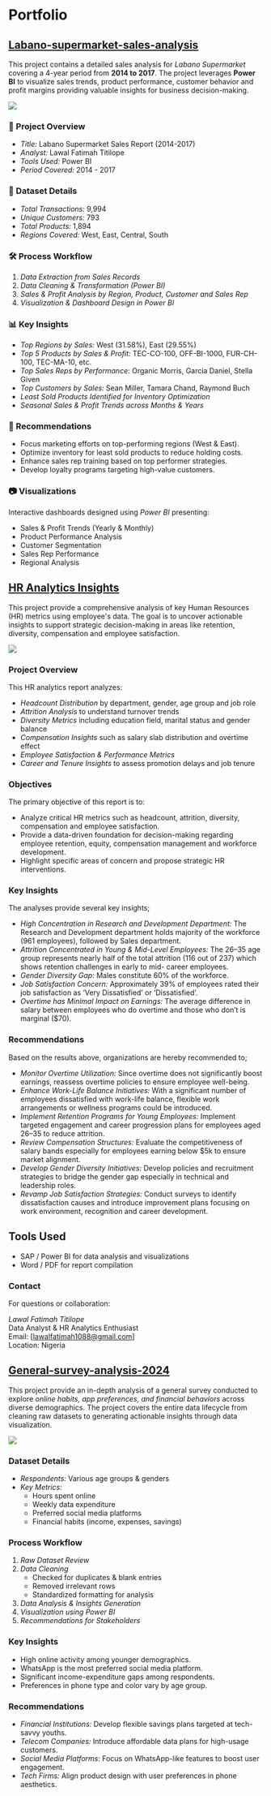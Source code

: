 # Portfolio

## [Labano-supermarket-sales-analysis](https://github.com/Lawal-Fatimah/Labano-supermarket-sales-analysis)
This project contains a detailed sales analysis for *Labano Supermarket* covering a 4-year period from **2014 to 2017**. The project leverages **Power BI** to visualize sales trends, product performance, customer behavior and profit margins providing valuable insights for business decision-making.


![](Dashboard%20(2).png)


### 📌 Project Overview
- *Title:* Labano Supermarket Sales Report (2014-2017)
- *Analyst:* Lawal Fatimah Titilope
- *Tools Used:* Power BI
- *Period Covered:* 2014 - 2017


### 📂 Dataset Details
- *Total Transactions:* 9,994
- *Unique Customers:* 793
- *Total Products:* 1,894
- *Regions Covered:* West, East, Central, South


### 🛠 Process Workflow
1. *Data Extraction from Sales Records*
2. *Data Cleaning & Transformation (Power BI)*
3. *Sales & Profit Analysis by Region, Product, Customer and Sales Rep*
4. *Visualization & Dashboard Design in Power BI*


### 📊 Key Insights
- *Top Regions by Sales:* West (31.58%), East (29.55%)
- *Top 5 Products by Sales & Profit:* TEC-CO-100, OFF-BI-1000, FUR-CH-100, TEC-MA-10, etc.
- *Top Sales Reps by Performance:* Organic Morris, Garcia Daniel, Stella Given
- *Top Customers by Sales:* Sean Miller, Tamara Chand, Raymond Buch
- *Least Sold Products Identified for Inventory Optimization*
- *Seasonal Sales & Profit Trends across Months & Years*


### 📝 Recommendations
- Focus marketing efforts on top-performing regions (West & East).
- Optimize inventory for least sold products to reduce holding costs.
- Enhance sales rep training based on top performer strategies.
- Develop loyalty programs targeting high-value customers.


### 📷 Visualizations
Interactive dashboards designed using *Power BI* presenting:
- Sales & Profit Trends (Yearly & Monthly)
- Product Performance Analysis
- Customer Segmentation
- Sales Rep Performance
- Regional Analysis




## [HR Analytics Insights](https://github.com/Lawal-Fatimah/HR-Analytics-Insights/blob/main/HR%20Analytics%20Report.pdf)
This project provide a comprehensive analysis of key Human Resources (HR) metrics using employee's data. The goal is to uncover actionable insights to support strategic decision-making in areas like retention, diversity, compensation and employee satisfaction.


![](Headcount%20Dashboard.png)


### Project Overview

This HR analytics report analyzes:

- *Headcount Distribution* by department, gender, age group and job role
- *Attrition Analysis* to understand turnover trends
- *Diversity Metrics* including education field, marital status and gender balance
- *Compensation Insights* such as salary slab distribution and overtime effect
- *Employee Satisfaction & Performance Metrics*
- *Career and Tenure Insights* to assess promotion delays and job tenure

###  Objectives

The primary objective of this report is to:
- Analyze critical HR metrics such as headcount, attrition, diversity, compensation and employee satisfaction.
-	Provide a data-driven foundation for decision-making regarding employee retention, equity, compensation management and workforce development.
-	Highlight specific areas of concern and propose strategic HR interventions.


###  Key Insights

The analyses provide several key insights;
- *High Concentration in Research and Development Department:* The Research and Development department holds majority of the workforce (961 employees), followed by Sales department.
- *Attrition Concentrated in Young & Mid-Level Employees:* The 26–35 age group represents nearly half of the total attrition (116 out of 237) which shows retention challenges in early to mid-  career employees.
- *Gender Diversity Gap:* Males constitute 60% of the workforce.
- *Job Satisfaction Concern:* Approximately 39% of employees rated their job satisfaction as ‘Very Dissatisfied’ or ‘Dissatisfied’.
- *Overtime has Minimal Impact on Earnings:* The average difference in salary between employees who do overtime and those who don’t is marginal ($70).


###  Recommendations

Based on the results above, organizations are hereby recommended to;
- *Monitor Overtime Utilization:* Since overtime does not significantly boost earnings, reassess overtime policies to ensure employee well-being.
- *Enhance Work-Life Balance Initiatives:* With a significant number of employees dissatisfied with work-life balance, flexible work arrangements or wellness programs could be introduced.
- *Implement Retention Programs for Young Employees:* Implement targeted engagement and career progression plans for employees aged 26–35 to reduce attrition. 
- *Review Compensation Structures:* Evaluate the competitiveness of salary bands especially for employees earning below $5k to ensure market alignment.
- *Develop Gender Diversity Initiatives:* Develop policies and recruitment strategies to bridge the gender gap especially in technical and leadership roles.
- *Revamp Job Satisfaction Strategies:* Conduct surveys to identify dissatisfaction causes and introduce improvement plans focusing on work environment, recognition and career development.


##  Tools Used

- SAP / Power BI for data analysis and visualizations
- Word / PDF for report compilation


###  Contact

For questions or collaboration:

*Lawal Fatimah Titilope*  
Data Analyst & HR Analytics Enthusiast  
Email: [lawalfatimah1088@gmail.com]  
Location: Nigeria




## [General-survey-analysis-2024](https://github.com/Lawal-Fatimah/General-survey-analysis-2024)
This project provide an in-depth analysis of a general survey conducted to explore *online habits, app preferences, and financial behaviors* across diverse demographics. The project covers the entire data lifecycle from cleaning raw datasets to generating actionable insights through data visualization.


![](Screenshot%202025-08-03%20181150.png)


###  Dataset Details
- *Respondents:* Various age groups & genders
- *Key Metrics:*
  - Hours spent online
  - Weekly data expenditure
  - Preferred social media platforms
  - Financial habits (income, expenses, savings)


###  Process Workflow
1. *Raw Dataset Review*
2. *Data Cleaning*
   - Checked for duplicates & blank entries
   - Removed irrelevant rows
   - Standardized formatting for analysis
3. *Data Analysis & Insights Generation*
4. *Visualization using Power BI*
5. *Recommendations for Stakeholders*


###  Key Insights
- High online activity among younger demographics.
- WhatsApp is the most preferred social media platform.
- Significant income-expenditure gaps among respondents.
- Preferences in phone type and color vary by age group.


###  Recommendations
- *Financial Institutions:* Develop flexible savings plans targeted at tech-savvy youths.
- *Telecom Companies:* Introduce affordable data plans for high-usage customers.
- *Social Media Platforms:* Focus on WhatsApp-like features to boost user engagement.
- *Tech Firms:* Align product design with user preferences in phone aesthetics.
